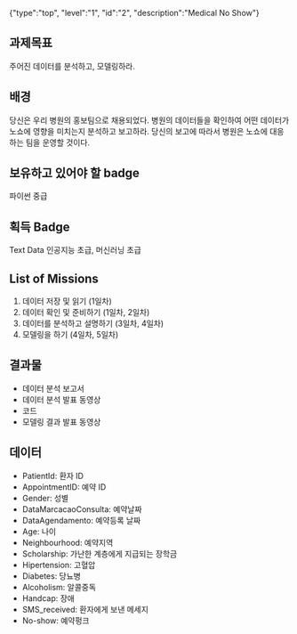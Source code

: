 {"type":"top", "level":"1", "id":"2", "description":"Medical No Show"}

## 과제목표
주어진 데이터를 분석하고, 모델링하라.
## 배경
당신은 우리 병원의 홍보팀으로 채용되었다. 병원의 데이터들을 확인하여 어떤 데이터가 노쇼에 영향을 미치는지 분석하고 보고하라. 당신의 보고에 따라서 병원은 노쇼에 대응하는 팀을 운영할 것이다.
## 보유하고 있어야 할 badge
파이썬 중급
## 획득 Badge
Text Data 인공지능 초급, 머신러닝 초급
## List of Missions
1. 데이터 저장 및 읽기 (1일차)
2. 데이터 확인 및 준비하기 (1일차, 2일차)
3. 데이터를 분석하고 설명하기 (3일차, 4일차)
4. 모델링을 하기 (4일차, 5일차)

## 결과물
* 데이터 분석 보고서
* 데이터 분석 발표 동영상
* 코드
* 모델링 결과 발표 동영상

## 데이터
* PatientId: 환자 ID
* AppointmentID: 예약 ID
* Gender: 성별
* DataMarcacaoConsulta: 예약날짜
* DataAgendamento: 예약등록 날짜
* Age: 나이
* Neighbourhood: 예약지역
* Scholarship: 가난한 계층에게 지급되는 장학금
* Hipertension: 고혈압
* Diabetes: 당뇨병
* Alcoholism: 알콜중독
* Handcap: 장애
* SMS_received: 환자에게 보낸 메세지
* No-show: 예약펑크
